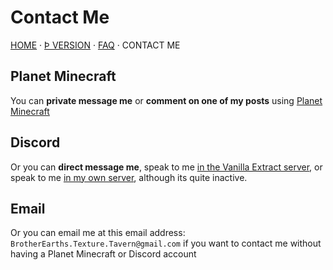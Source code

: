 # Contact Me

[HOME](/) · [Þ VERSION](/contact) · [FAQ](/faq) · CONTACT ME

## Planet Minecraft
You can **private message me** or **comment on one of my posts** using [Planet Minecraft](https://www.planetminecraft.com/member/brotherearth967_-ve/)

## Discord
Or you can **direct message me**, speak to me [in the Vanilla Extract server](https://discord.gg/av85z28), or speak to me [in my own server](https://discord.gg/fg6R9Uj), although its quite inactive.

## Email
Or you can email me at this email address: `BrotherEarths.Texture.Tavern@gmail.com` if you want to contact me without having a Planet Minecraft or Discord account

